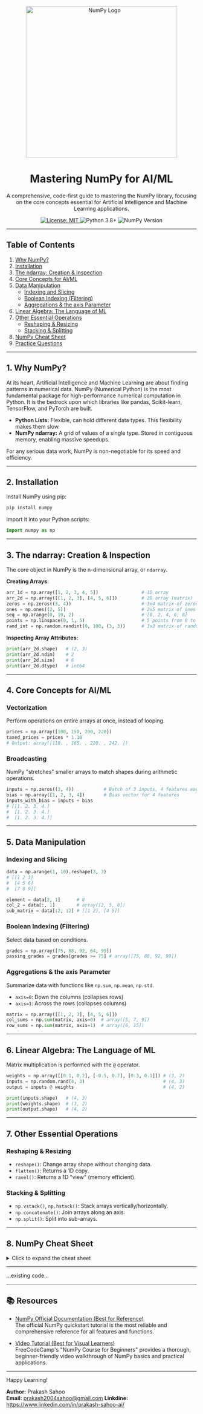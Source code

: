<div align="center">
  <img src="https://numpy.org/images/logo.svg" alt="NumPy Logo" width="400"/>
</div>

<h1 align="center">Mastering NumPy for AI/ML</h1>

<p align="center">
  A comprehensive, code-first guide to mastering the NumPy library, focusing on the core concepts essential for Artificial Intelligence and Machine Learning applications.
</p>

<p align="center">
  <a href="https://github.com/pSahoo-456/ML-Craft-Mastering-Machine-Learning/blob/main/LICENSE">
    <img src="https://img.shields.io/badge/License-MIT-blue.svg" alt="License: MIT">
  </a>
  <img src="https://img.shields.io/badge/Python-3.8%2B-brightgreen.svg" alt="Python 3.8+">
  <img src="https://img.shields.io/badge/NumPy-1.21%2B-informational.svg" alt="NumPy Version">
</p>

---

## Table of Contents

1. [Why NumPy?](#why-numpy)
2. [Installation](#installation)
3. [The ndarray: Creation & Inspection](#the-ndarray-creation--inspection)
4. [Core Concepts for AI/ML](#core-concepts-for-aiml)
5. [Data Manipulation](#data-manipulation)
    - [Indexing and Slicing](#indexing-and-slicing)
    - [Boolean Indexing (Filtering)](#boolean-indexing-filtering)
    - [Aggregations & the axis Parameter](#aggregations--the-axis-parameter)
6. [Linear Algebra: The Language of ML](#linear-algebra-the-language-of-ml)
7. [Other Essential Operations](#other-essential-operations)
    - [Reshaping & Resizing](#reshaping--resizing)
    - [Stacking & Splitting](#stacking--splitting)
8. [NumPy Cheat Sheet](#numpy-cheat-sheet)
9. [Practice Questions](#practice-questions)

---

## 1. Why NumPy?

At its heart, Artificial Intelligence and Machine Learning are about finding patterns in numerical data. NumPy (Numerical Python) is the most fundamental package for high-performance numerical computation in Python. It is the bedrock upon which libraries like pandas, Scikit-learn, TensorFlow, and PyTorch are built.

- **Python Lists:** Flexible, can hold different data types. This flexibility makes them slow.
- **NumPy ndarray:** A grid of values of a single type. Stored in contiguous memory, enabling massive speedups.

For any serious data work, NumPy is non-negotiable for its speed and efficiency.

---

## 2. Installation

Install NumPy using pip:

```bash
pip install numpy
```

Import it into your Python scripts:

```python
import numpy as np
```

---

## 3. The ndarray: Creation & Inspection

The core object in NumPy is the n-dimensional array, or `ndarray`.

**Creating Arrays:**

```python
arr_1d = np.array([1, 2, 3, 4, 5])                # 1D array
arr_2d = np.array([[1, 2, 3], [4, 5, 6]])         # 2D array (matrix)
zeros = np.zeros((3, 4))                          # 3x4 matrix of zeros
ones = np.ones((2, 5))                            # 2x5 matrix of ones
seq = np.arange(0, 10, 2)                         # [0, 2, 4, 6, 8]
points = np.linspace(0, 1, 5)                     # 5 points from 0 to 1
rand_int = np.random.randint(0, 100, (3, 3))      # 3x3 matrix of random ints
```

**Inspecting Array Attributes:**

```python
print(arr_2d.shape)   # (2, 3)
print(arr_2d.ndim)    # 2
print(arr_2d.size)    # 6
print(arr_2d.dtype)   # int64
```

---

## 4. Core Concepts for AI/ML

### Vectorization

Perform operations on entire arrays at once, instead of looping.

```python
prices = np.array([100, 150, 200, 220])
taxed_prices = prices * 1.10
# Output: array([110. , 165. , 220. , 242. ])
```

### Broadcasting

NumPy "stretches" smaller arrays to match shapes during arithmetic operations.

```python
inputs = np.zeros((3, 4))           # Batch of 3 inputs, 4 features each
bias = np.array([1, 2, 3, 4])       # Bias vector for 4 features
inputs_with_bias = inputs + bias
# [[1. 2. 3. 4.]
#  [1. 2. 3. 4.]
#  [1. 2. 3. 4.]]
```

---

## 5. Data Manipulation

### Indexing and Slicing

```python
data = np.arange(1, 10).reshape(3, 3)
# [[1 2 3]
#  [4 5 6]
#  [7 8 9]]

element = data[2, 1]      # 8
col_2 = data[:, 1]        # array([2, 5, 8])
sub_matrix = data[:2, :2] # [[1 2], [4 5]]
```

### Boolean Indexing (Filtering)

Select data based on conditions.

```python
grades = np.array([75, 88, 92, 64, 99])
passing_grades = grades[grades >= 75] # array([75, 88, 92, 99])
```

### Aggregations & the axis Parameter

Summarize data with functions like `np.sum`, `np.mean`, `np.std`.

- `axis=0`: Down the columns (collapses rows)
- `axis=1`: Across the rows (collapses columns)

```python
matrix = np.array([[1, 2, 3], [4, 5, 6]])
col_sums = np.sum(matrix, axis=0)  # array([5, 7, 9])
row_sums = np.sum(matrix, axis=1)  # array([6, 15])
```

---

## 6. Linear Algebra: The Language of ML

Matrix multiplication is performed with the `@` operator.

```python
weights = np.array([[0.1, 0.2], [-0.5, 0.7], [0.3, 0.1]]) # (3, 2)
inputs = np.random.rand(4, 3)                             # (4, 3)
output = inputs @ weights                                 # (4, 2)

print(inputs.shape)   # (4, 3)
print(weights.shape)  # (3, 2)
print(output.shape)   # (4, 2)
```

---

## 7. Other Essential Operations

### Reshaping & Resizing

- `reshape()`: Change array shape without changing data.
- `flatten()`: Returns a 1D copy.
- `ravel()`: Returns a 1D "view" (memory efficient).

### Stacking & Splitting

- `np.vstack()`, `np.hstack()`: Stack arrays vertically/horizontally.
- `np.concatenate()`: Join arrays along an axis.
- `np.split()`: Split into sub-arrays.

---

## 8. NumPy Cheat Sheet

<details>
<summary>Click to expand the cheat sheet</summary>

### Syntax | Description

**Importing**

```python
import numpy as np
```
Standard import alias.

**Creating Arrays**

```python
np.array(list)              # From Python list
np.zeros((rows, cols))      # Zeros
np.ones((rows, cols))       # Ones
np.arange(start, stop, step)# Regular step size
np.linspace(start, stop, num)# Specific number of points
np.random.rand(d0, d1)      # Random floats [0, 1)
np.random.randn(d0, d1)     # Standard normal
np.random.randint(low, high, size) # Random integers
```

**Inspecting Arrays**

```python
arr.shape   # Dimensions
arr.dtype   # Data type
arr.ndim    # Number of dimensions
```

**Math & Vectorization**

```python
arr +-*/ 5          # Element-wise with scalars
arr_a +-*/ arr_b    # Element-wise between arrays
np.sqrt(arr), np.log(arr) # Universal Functions (UFuncs)
```

**Slicing & Indexing**

```python
arr[5]          # 1D element
arr[2, 3]       # 2D element
arr[0, :]       # First row
arr[:, 0]       # First column
arr[arr > 50]   # Boolean indexing
```

**Aggregations**

```python
np.sum(arr), np.mean(arr)      # Whole array
np.sum(arr, axis=0)            # Down columns
np.sum(arr, axis=1)            # Across rows
np.argmax(arr), np.argmin(arr) # Index of max/min
```

**Manipulation**

```python
arr.reshape(rows, cols)        # Change shape
arr.T or arr.transpose()       # Transpose
np.concatenate([arr1, arr2], axis=0) # Join arrays
```

**Linear Algebra**

```python
A @ B               # Matrix multiplication
np.dot(A, B)        # Matrix multiplication
np.linalg.inv(A)    # Inverse of matrix
```

</details>

---
...existing code...

---

## 📚 Resources

- [NumPy Official Documentation (Best for Reference)](https://numpy.org/doc/stable/user/quickstart.html)  
  The official NumPy quickstart tutorial is the most reliable and comprehensive reference for all features and functions.

- [Video Tutorial (Best for Visual Learners)](https://www.youtube.com/watch?v=QUT1VHiLmmI)  
  FreeCodeCamp's "NumPy Course for Beginners" provides a thorough, beginner-friendly video walkthrough of NumPy basics and practical applications.

---


Happy Learning!

**Author:** Prakash Sahoo  
**Email:** prakash2004sahoo@gmail.com
**Linkdine:** https://www.linkedin.com/in/prakash-sahoo-ai/